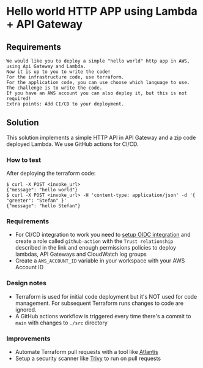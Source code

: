 # Hello world HTTP APP using Lambda + API Gateway

## Requirements

```
We would like you to deploy a simple "hello world" http app in AWS, using Api Gateway and Lambda.
Now it is up to you to write the code!
For the infrastructure code, use terraform.
For the application code, you can use choose which language to use.
The challenge is to write the code.
If you have an AWS account you can also deploy it, but this is not required!
Extra points: Add CI/CD to your deployment.
```

## Solution

This solution implements a simple HTTP API in API Gateway and a zip code deployed Lambda. We use GitHub actions for CI/CD.

### How to test

After deploying the terraform code:
```console
$ curl -X POST <invoke_url>
{"message": "hello world"}
$ curl -X POST <invoke_url> -H 'content-type: application/json' -d '{ "greeter": "Stefan" }'
{"message": "hello Stefan"}
```

### Requirements

- For CI/CD integration to work you need to [setup OIDC integration](https://docs.github.com/en/actions/deployment/security-hardening-your-deployments/configuring-openid-connect-in-amazon-web-services) and create a role called `github-action` with the `Trust relationship` described in the link and enough permissions policies to deploy lambdas, API Gateways and CloudWatch log groups
- Create a `AWS_ACCOUNT_ID` variable in your workspace with your AWS Account ID

### Design notes

- Terraform is used for initial code deployment but it's NOT used for code management. For subsequent Terraform runs changes to code are ignored.
- A GitHub actions workflow is triggered every time there's a commit to `main` with changes to `./src` directory

### Improvements

- Automate Terraform pull requests with a tool like [Atlantis](https://www.runatlantis.io/)
- Setup a security scanner like [Trivy](https://github.com/aquasecurity/trivy) to run on pull requests
